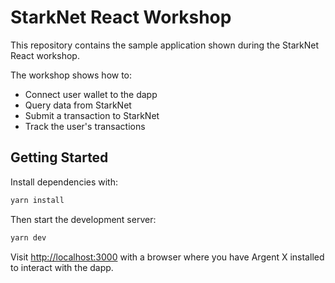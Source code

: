 # StarkNet React Workshop

This repository contains the sample application shown during the StarkNet React workshop.

The workshop shows how to:

- Connect user wallet to the dapp
- Query data from StarkNet
- Submit a transaction to StarkNet
- Track the user's transactions

## Getting Started

Install dependencies with:

```bash
yarn install
```

Then start the development server:

```bash
yarn dev
```

Visit [http://localhost:3000](http://localhost:3000) with a browser where you have Argent X installed to interact with the dapp.
